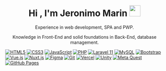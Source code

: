 <h1 align="center"><b>Hi , I'm Jeronimo Marin </b><img src="https://media.giphy.com/media/hvRJCLFzcasrR4ia7z/giphy.gif" width="35"></h1>

<p align="center"> Experience in web development, SPA and PWP.</p>
<p align="center">Knowledge in Front-End and solid foundations in Back-End, database management.</p>

<pag>
<a href="https://github.com/search?q=language%3Ahtml"><img alt="HTML5" src="https://img.shields.io/badge/HTML5-%23E34F26.svg?logo=html5&logoColor=white"></a>
<a href="https://github.com/search?q=language%3Acss"><img alt="CSS3" src="https://img.shields.io/badge/CSS3-%231572B6.svg?logo=css3&logoColor=white"></a>
<a href="https://github.com/search?q=language%3Ajavascript"><img alt="JavaScript" src="https://img.shields.io/badge/JavaScript-%23F7DF1E.svg?logo=javascript&logoColor=black"></a>
<a href="https://github.com/search?q=language%3Aphp"><img alt="PHP" src="https://img.shields.io/badge/PHP-%23777BB4.svg?logo=php&logoColor=white"></a>
<a href="https://github.com/search?q=language%3Alaravel"><img alt="Laravel 11" src="https://img.shields.io/badge/Laravel_11-%23FF2D20.svg?logo=laravel&logoColor=white"></a>
<a href="https://github.com/search?q=language%3Amysql"><img alt="MySQL" src="https://img.shields.io/badge/MySQL-%234479A1.svg?logo=mysql&logoColor=white"></a>
<a href="https://github.com/search?q=language%3Abootstrap"><img alt="Bootstrap" src="https://img.shields.io/badge/Bootstrap-%23563D7C.svg?logo=bootstrap&logoColor=white"></a>
<a href="https://github.com/search?q=language%3Avue"><img alt="Vue.js" src="https://img.shields.io/badge/Vue.js-%234FC08D.svg?logo=vue.js&logoColor=white"></a>
<a href="https://github.com/search?q=language%3Anuxt"><img alt="Nuxt.js" src="https://img.shields.io/badge/Nuxt.js-%2300DC82.svg?logo=nuxt.js&logoColor=white"></a>
<a href="https://www.figma.com/"><img alt="Figma" src="https://img.shields.io/badge/Figma-%23F24E1E.svg?logo=figma&logoColor=white"></a>
<a href="https://github.com/search?q=language%3Agit"><img alt="Git" src="https://img.shields.io/badge/Git-%23F05032.svg?logo=git&logoColor=white"></a>
<a href="https://vercel.com/"><img alt="Vercel" src="https://img.shields.io/badge/Vercel-%23000000.svg?logo=vercel&logoColor=white"></a>
<a href="https://github.com/search?q=language%3Aunity"><img alt="Unity" src="https://img.shields.io/badge/Unity-%23000000.svg?logo=unity&logoColor=white"></a>
<a href="https://www.meta.com/quest/"><img alt="Meta Quest" src="https://img.shields.io/badge/Meta_Quest-%23000.svg?logo=meta&logoColor=white"></a>
<a href="https://pages.github.com/"><img alt="GitHub Pages" src="https://img.shields.io/badge/GitHub_Pages-%23181717.svg?logo=github&logoColor=white"></a>


</pag>

